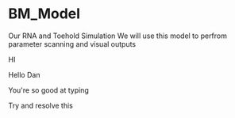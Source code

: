 # BM_Model
Our RNA and Toehold Simulation 
We will use this model to perfrom parameter scanning and visual outputs


HI

Hello Dan

You're so good at typing

Try and resolve this